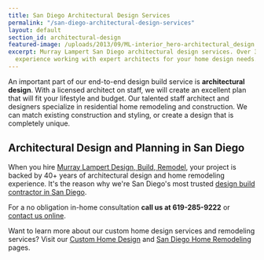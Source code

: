 ```yaml
---
title: San Diego Architectural Design Services
permalink: "/san-diego-architectural-design-services"
layout: default
section_id: architectural-design
featured-image: /uploads/2013/09/ML-interior_hero-architectural_design.jpg
excerpt: Murray Lampert San Diego architectural design services. Over 35 years of
  experience working with expert architects for your home design needs.
---
```


An important part of our end-to-end design build service is **architectural design**. With a licensed architect on staff, we will create an excellent plan that will fit your lifestyle and budget. Our talented staff architect and designers specialize in residential home remodeling and construction. We can match existing construction and styling, or create a design that is completely unique.

## Architectural Design and Planning in San Diego

When you hire [Murray Lampert Design, Build, Remodel](/), your project is backed by 40+ years of architectural design and home remodeling experience. It's the reason why we're San Diego's most trusted [design build contractor in San Diego](/san-diego-home-design-services).

For a no obligation in-home consultation **call us at 619-285-9222** or [contact us online](/contact).

Want to learn more about our custom home design services and remodeling services? Visit our [Custom Home Design](/san-diego-home-design-services) and [San Diego Home Remodeling](/san-diego-home-remodel-services) pages.
